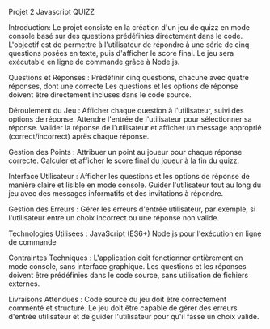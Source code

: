 Projet 2 Javascript QUIZZ

Introduction: 
Le projet consiste en la création d'un jeu de quizz en mode console basé sur des questions
prédéfinies directement dans le code. L'objectif est de permettre à l'utilisateur de répondre
à une série de cinq questions posées en texte, puis d'afficher le score final. Le jeu sera
exécutable en ligne de commande grâce à Node.js.

Questions et Réponses :
Prédéfinir cinq questions, chacune avec quatre réponses, dont une correcte
Les questions et les options de réponse doivent être directement incluses dans le code
source.

Déroulement du Jeu :
Afficher chaque question à l'utilisateur, suivi des options de réponse.
Attendre l'entrée de l'utilisateur pour sélectionner sa réponse.
Valider la réponse de l'utilisateur et afficher un message approprié (correct/incorrect) après
chaque réponse.

Gestion des Points :
Attribuer un point au joueur pour chaque réponse correcte.
Calculer et afficher le score final du joueur à la fin du quizz.

Interface Utilisateur :
Afficher les questions et les options de réponse de manière claire et lisible en mode console.
Guider l'utilisateur tout au long du jeu avec des messages informatifs et des invitations à
répondre.

Gestion des Erreurs :
Gérer les erreurs d'entrée utilisateur, par exemple, si l'utilisateur entre un choix incorrect ou
une réponse non valide.

Technologies Utilisées :
JavaScript (ES6+)
Node.js pour l'exécution en ligne de commande

Contraintes Techniques :
L'application doit fonctionner entièrement en mode console, sans interface graphique.
Les questions et les réponses doivent être prédéfinies dans le code source, sans utilisation
de fichiers externes.

Livraisons Attendues :
Code source du jeu doit être correctement commenté et structuré.
Le jeu doit être capable de gérer des erreurs d'entrée utilisateur et de guider l'utilisateur
pour qu'il fasse un choix valide.
